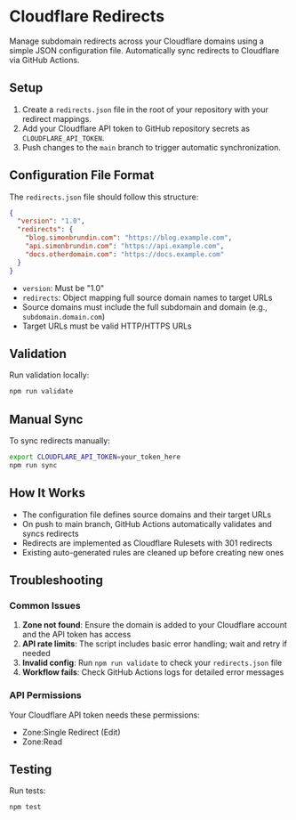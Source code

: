# Cloudflare Redirects

Manage subdomain redirects across your Cloudflare domains using a simple JSON configuration file. Automatically sync redirects to Cloudflare via GitHub Actions.

## Setup

1. Create a `redirects.json` file in the root of your repository with your redirect mappings.
2. Add your Cloudflare API token to GitHub repository secrets as `CLOUDFLARE_API_TOKEN`.
3. Push changes to the `main` branch to trigger automatic synchronization.

## Configuration File Format

The `redirects.json` file should follow this structure:

```json
{
  "version": "1.0",
  "redirects": {
    "blog.simonbrundin.com": "https://blog.example.com",
    "api.simonbrundin.com": "https://api.example.com",
    "docs.otherdomain.com": "https://docs.example.com"
  }
}
```

- `version`: Must be "1.0"
- `redirects`: Object mapping full source domain names to target URLs
- Source domains must include the full subdomain and domain (e.g., `subdomain.domain.com`)
- Target URLs must be valid HTTP/HTTPS URLs

## Validation

Run validation locally:

```bash
npm run validate
```

## Manual Sync

To sync redirects manually:

```bash
export CLOUDFLARE_API_TOKEN=your_token_here
npm run sync
```

## How It Works

- The configuration file defines source domains and their target URLs
- On push to main branch, GitHub Actions automatically validates and syncs redirects
- Redirects are implemented as Cloudflare Rulesets with 301 redirects
- Existing auto-generated rules are cleaned up before creating new ones

## Troubleshooting

### Common Issues

1. **Zone not found**: Ensure the domain is added to your Cloudflare account and the API token has access
2. **API rate limits**: The script includes basic error handling; wait and retry if needed
3. **Invalid config**: Run `npm run validate` to check your `redirects.json` file
4. **Workflow fails**: Check GitHub Actions logs for detailed error messages

### API Permissions

Your Cloudflare API token needs these permissions:
- Zone:Single Redirect (Edit)
- Zone:Read

## Testing

Run tests:

```bash
npm test
```